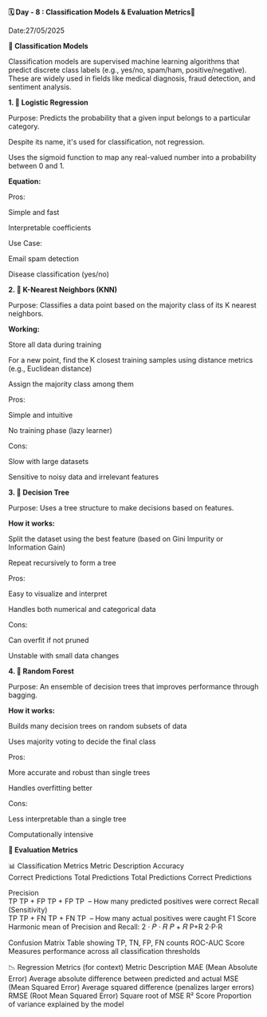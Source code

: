 **🗓 Day - 8 : Classification Models & Evaluation Metrics🚀**

Date:27/05/2025

**🧠 Classification Models**

Classification models are supervised machine learning algorithms that predict discrete class labels (e.g., yes/no, spam/ham, positive/negative). These are widely used in fields like medical diagnosis, fraud detection, and sentiment analysis.

**1. 🔹 Logistic Regression**

Purpose: Predicts the probability that a given input belongs to a particular category.

Despite its name, it's used for classification, not regression.

Uses the sigmoid function to map any real-valued number into a probability between 0 and 1.

**Equation:**
 
Pros:

Simple and fast

Interpretable coefficients

Use Case:

Email spam detection

Disease classification (yes/no)

**2. 🔹 K-Nearest Neighbors (KNN)**

Purpose: Classifies a data point based on the majority class of its K nearest neighbors.

**Working:**

Store all data during training

For a new point, find the K closest training samples using distance metrics (e.g., Euclidean distance)

Assign the majority class among them

Pros:

Simple and intuitive

No training phase (lazy learner)

Cons:

Slow with large datasets

Sensitive to noisy data and irrelevant features

**3. 🔹 Decision Tree**

Purpose: Uses a tree structure to make decisions based on features.

**How it works:**

Split the dataset using the best feature (based on Gini Impurity or Information Gain)

Repeat recursively to form a tree

Pros:

Easy to visualize and interpret

Handles both numerical and categorical data

Cons:

Can overfit if not pruned

Unstable with small data changes

**4. 🔹 Random Forest**

Purpose: An ensemble of decision trees that improves performance through bagging.

**How it works:**

Builds many decision trees on random subsets of data

Uses majority voting to decide the final class

Pros:

More accurate and robust than single trees

Handles overfitting better

Cons:

Less interpretable than a single tree

Computationally intensive

**📏 Evaluation Metrics**

📊 Classification Metrics
Metric	Description
Accuracy	
Correct Predictions
Total Predictions
Total Predictions
Correct Predictions
​
 
Precision	
TP
TP + FP
TP + FP
TP
​
  – How many predicted positives were correct
Recall (Sensitivity)	
TP
TP + FN
TP + FN
TP
​
  – How many actual positives were caught
F1 Score	Harmonic mean of Precision and Recall: 
2
⋅
𝑃
⋅
𝑅
𝑃
+
𝑅
P+R
2⋅P⋅R
​
 
Confusion Matrix	Table showing TP, TN, FP, FN counts
ROC-AUC Score	Measures performance across all classification thresholds

📉 Regression Metrics (for context)
Metric	Description
MAE (Mean Absolute Error)	Average absolute difference between predicted and actual
MSE (Mean Squared Error)	Average squared difference (penalizes larger errors)
RMSE (Root Mean Squared Error)	Square root of MSE
R² Score	Proportion of variance explained by the model

